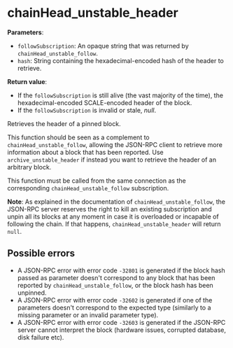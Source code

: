 # chainHead_unstable_header

**Parameters**:

- `followSubscription`: An opaque string that was returned by `chainHead_unstable_follow`.
- `hash`: String containing the hexadecimal-encoded hash of the header to retrieve.

**Return value**:

- If the `followSubscription` is still alive (the vast majority of the time), the hexadecimal-encoded SCALE-encoded header of the block.
- If the `followSubscription` is invalid or stale, *null*.

Retrieves the header of a pinned block.

This function should be seen as a complement to `chainHead_unstable_follow`, allowing the JSON-RPC client to retrieve more information about a block that has been reported. Use `archive_unstable_header` if instead you want to retrieve the header of an arbitrary block.

This function must be called from the same connection as the corresponding `chainHead_unstable_follow` subscription.

**Note**: As explained in the documentation of `chainHead_unstable_follow`, the JSON-RPC server reserves the right to kill an existing subscription and unpin all its blocks at any moment in case it is overloaded or incapable of following the chain. If that happens, `chainHead_unstable_header` will return `null`.

## Possible errors

- A JSON-RPC error with error code `-32801` is generated if the block hash passed as parameter doesn't correspond to any block that has been reported by `chainHead_unstable_follow`, or the block hash has been unpinned.
- A JSON-RPC error with error code `-32602` is generated if one of the parameters doesn't correspond to the expected type (similarly to a missing parameter or an invalid parameter type).
- A JSON-RPC error with error code `-32603` is generated if the JSON-RPC server cannot interpret the block (hardware issues, corrupted database, disk failure etc).
